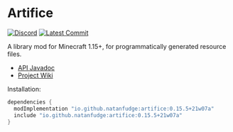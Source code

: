 # Artifice
[![Discord](https://img.shields.io/discord/219787567262859264?color=blue&label=Discord)](https://discord.gg/CFaCu97)
[![Latest Commit](https://img.shields.io/github/last-commit/natanfudge/artifice)](https://github.com/natanfudge/artifice/commits/master)

A library mod for Minecraft 1.15+, for programmatically generated resource files.

- [API Javadoc](https://htmlpreview.github.io/?https://github.com/artificemc/artifice/blob/master/doc/index.html)
- [Project Wiki](https://github.com/natanfudge/artifice/blob/1.16/src/testmod/java/com/swordglowsblue/artifice/test/ArtificeTestMod.java)

Installation: 

```gradle
dependencies {
  modImplementation "io.github.natanfudge:artifice:0.15.5+21w07a"
  include "io.github.natanfudge:artifice:0.15.5+21w07a"
}
```
